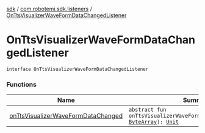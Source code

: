[sdk](../../index.md) / [com.robotemi.sdk.listeners](../index.md) / [OnTtsVisualizerWaveFormDataChangedListener](./index.md)

# OnTtsVisualizerWaveFormDataChangedListener

`interface OnTtsVisualizerWaveFormDataChangedListener`

### Functions

| Name | Summary |
|---|---|
| [onTtsVisualizerWaveFormDataChanged](on-tts-visualizer-wave-form-data-changed.md) | `abstract fun onTtsVisualizerWaveFormDataChanged(waveForm: `[`ByteArray`](https://kotlinlang.org/api/latest/jvm/stdlib/kotlin/-byte-array/index.html)`): `[`Unit`](https://kotlinlang.org/api/latest/jvm/stdlib/kotlin/-unit/index.html) |
